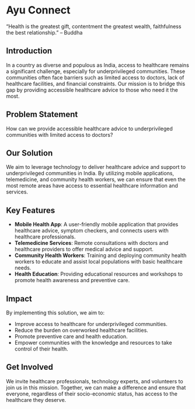 # Ayu Connect

“Health is the greatest gift, contentment the greatest wealth, faithfulness the best relationship.” – Buddha

## Introduction

In a country as diverse and populous as India, access to healthcare remains a significant challenge, especially for underprivileged communities. These communities often face barriers such as limited access to doctors, lack of healthcare facilities, and financial constraints. Our mission is to bridge this gap by providing accessible healthcare advice to those who need it the most.

## Problem Statement

How can we provide accessible healthcare advice to underprivileged communities with limited access to doctors?

## Our Solution

We aim to leverage technology to deliver healthcare advice and support to underprivileged communities in India. By utilizing mobile applications, telemedicine, and community health workers, we can ensure that even the most remote areas have access to essential healthcare information and services.

## Key Features

- **Mobile Health App**: A user-friendly mobile application that provides healthcare advice, symptom checkers, and connects users with healthcare professionals.
- **Telemedicine Services**: Remote consultations with doctors and healthcare providers to offer medical advice and support.
- **Community Health Workers**: Training and deploying community health workers to educate and assist local populations with basic healthcare needs.
- **Health Education**: Providing educational resources and workshops to promote health awareness and preventive care.

## Impact

By implementing this solution, we aim to:

- Improve access to healthcare for underprivileged communities.
- Reduce the burden on overworked healthcare facilities.
- Promote preventive care and health education.
- Empower communities with the knowledge and resources to take control of their health.

## Get Involved

We invite healthcare professionals, technology experts, and volunteers to join us in this mission. Together, we can make a difference and ensure that everyone, regardless of their socio-economic status, has access to the healthcare they deserve.
